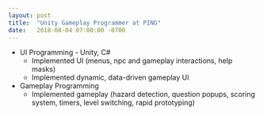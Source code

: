 ```yaml
---
layout: post
title:  "Unity Gameplay Programmer at PING"
date:   2018-08-04 07:00:00 -0700
---
```


* UI Programming - Unity, C#
    * Implemented UI (menus, npc and gameplay interactions, help masks)
    * Implemented dynamic, data-driven gameplay UI
* Gameplay Programming
    * Implemented gameplay (hazard detection, question popups, scoring system, timers, level switching, rapid prototyping)
